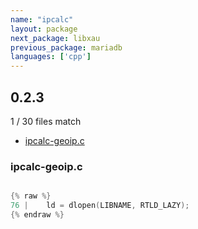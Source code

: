 ```yaml
---
name: "ipcalc"
layout: package
next_package: libxau
previous_package: mariadb
languages: ['cpp']
---
```

## 0.2.3
1 / 30 files match

 - [ipcalc-geoip.c](#ipcalc-geoipc)

### ipcalc-geoip.c

```cpp

{% raw %}
76 | 	ld = dlopen(LIBNAME, RTLD_LAZY);
{% endraw %}

```